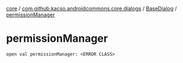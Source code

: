 [core](../../index.md) / [com.github.kacso.androidcommons.core.dialogs](../index.md) / [BaseDialog](index.md) / [permissionManager](.)

# permissionManager

`open val permissionManager: <ERROR CLASS>`